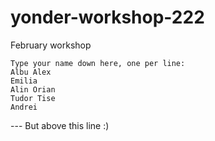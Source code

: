 # yonder-workshop-222
February workshop
```
Type your name down here, one per line:
Albu Alex
Emilia
Alin Orian
Tudor Tise
Andrei

```
--- But above this line :)
